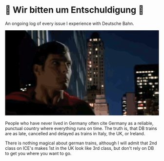 # 🚝 Wir bitten um Entschuldigung 🚨

An ongoing log of every issue I experience with Deutsche Bahn.

![A clip From Superman the Movie](./images/animated/superman_man_this_is_going_to_be_good.gif "'Man, this is going to be good!' - Superman")

People who have never lived in Germany often cite Germany as a reliable, punctual country where everything runs on time. The truth is, that DB trains are as late, cancelled and delayed as trains in Italy, the UK, or Ireland.

There is nothing magical about german trains, although I will admit that 2nd class on ICE's makes 1st in the UK look like 3rd class, but don't rely on DB to get you where you want to go.
